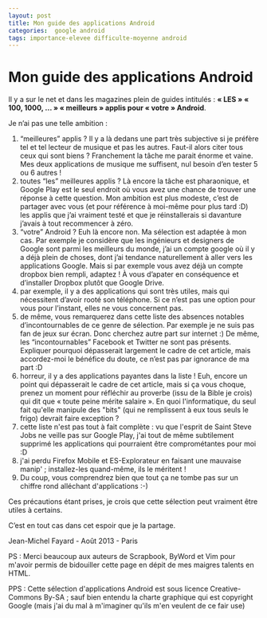 ```yaml
---
layout: post
title: Mon guide des applications Android
categories:  google android
tags: importance-elevee difficulte-moyenne android
---
```


# Mon guide des applications Android 

Il y a sur le net et dans les magazines plein de guides intitulés : **« LES » « 100, 1000, ... » « meilleurs » applis pour « votre » Android**.

Je n’ai pas une telle ambition :

1. “meilleures” applis ? Il y a là dedans une part très subjective si je préfère tel et tel lecteur de musique et pas les autres. Faut-il alors citer tous ceux qui sont biens ? Franchement la tâche me parait énorme et vaine. Mes deux applications de musique me suffisent, nul besoin d’en tester 5 ou 6 autres !
2. toutes “les” meilleures applis ? Là encore la tâche est pharaonique, et Google Play est le seul endroit où vous avez une chance de trouver une réponse à cette question. Mon ambition est plus modeste, c’est de partager avec vous (et pour référence à moi-même pour plus tard :D) les applis que j’ai vraiment testé et que je réinstallerais si davanture j’avais à tout recommencer à zéro.
3. “votre” Android ? Euh là encore non. Ma sélection est adaptée à mon cas. Par exemple je considère que les ingénieurs et designers de Google sont parmi les meilleurs du monde, j’ai un compte google où il y a déjà plein de choses, dont j’ai tendance naturellement à aller vers les applications Google. Mais si par exemple vous avez déjà un compte dropbox bien rempli, adaptez ! À vous d’apater en conséquence et d’installer Dropbox plutôt que Google Drive.
4. par exemple, il y a des applications qui sont très utiles, mais qui nécessitent d’avoir rooté son téléphone. Si ce n’est pas une option pour vous pour l’instant, elles ne vous concernent pas.
5. de même, vous remarquerez dans cette liste des absences notables d’incontournables de ce genre de sélection. Par exemple je ne suis pas fan de jeux sur écran. Donc cherchez autre part sur internet :) De même, les “incontournables” Facebook et Twitter ne sont pas présents. Expliquer pourquoi dépasserait largement le cadre de cet article, mais accordez-moi le bénéfice du doute, ce n’est pas par ignorance de ma part :D
6. horreur, il y a des applications payantes dans la liste ! Euh, encore un point qui dépasserait le cadre de cet article, mais si ça vous choque, prenez un moment pour réfléchir au proverbe (issu de la Bible je crois) qui dit que « toute peine mérite salaire ». En quoi l'informatique, du seul fait qu'elle manipule des "bits" (qui ne remplissent à eux tous seuls le frigo) devrait faire exception ?
7. cette liste n'est pas tout à fait complète : vu que l'esprit de Saint Steve Jobs ne veille pas sur Google Play, j'ai tout de même subtilement supprimé les applications qui pourraient être comprométantes pour moi :D
8. j'ai perdu Firefox Mobile et ES-Explorateur en faisant une mauvaise manip' ; installez-les quand-même, ils le méritent !
9. Du coup, vous comprendrez bien que tout ça ne tombe pas sur un chiffre rond alléchant d'applications :-)

Ces précautions étant prises, je crois que cette sélection peut vraiment être utiles à certains.

C’est en tout cas dans cet espoir que je la partage.

Jean-Michel Fayard - Août 2013 - Paris

PS : Merci beaucoup aux auteurs de Scrapbook, ByWord et Vim pour m'avoir permis de bidouiller cette page en dépit de mes maigres talents en HTML.

PPS : Cette sélection d'applications Android est sous licence Creative-Commons By-SA ; sauf bien entendu la charte graphique qui est copyright Google (mais j'ai du mal à m'imaginer qu'ils m'en veulent de ce fair use)
